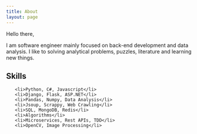 ```yaml
---
title: About
layout: page
---
```


Hello there,
<p>I am software engineer mainly focused on back-end development and data analysis.
 I like to solving analytical problems, puzzles, literature and learning new things. 
 </p>

<h2>Skills</h2>

<ul class="skill-list">

	<li>Python, C#, Javascript</li>
	<li>Django, Flask, ASP.NET</li>
	<li>Pandas, Numpy, Data Analysis</li>
	<li>Jsoup, Scrappy, Web Crawling</li>
	<li>SQL, MongoDB, Redis</li>
	<li>Algorithms</li>
	<li>Microservices, Rest APIs, TDD</li>
	<li>OpenCV, Image Processing</li>
</ul>

